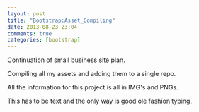 ```yaml
---
layout: post
title: "Bootstrap:Asset_Compiling"
date: 2013-08-23 23:04
comments: true
categories: [bootstrap] 
---
```


Continuation of small business site plan.

Compiling all my assets and adding them to a single repo.

All the information for this project is all in IMG's and PNGs. 

This has to be text and the only way is good ole fashion typing.
